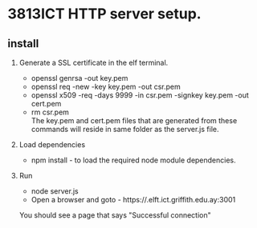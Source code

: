 # 3813ICT HTTP server setup.

## install

1. Generate a SSL certificate in the elf terminal.  
     - openssl genrsa -out key.pem    
     - openssl req -new -key key.pem -out csr.pem    
     - openssl x509 -req -days 9999 -in csr.pem -signkey key.pem -out cert.pem   
     - rm csr.pem    
     The key.pem and cert.pem files that are generated from these commands will reside in same folder as the server.js file.  
2. Load dependencies  
     - npm install  - to load the required node module dependencies.

3. Run
    - node server.js  
    - Open a browser and goto - https://<your snumber>.elft.ict.griffith.edu.ay:3001    

    You should see a page that says "Successful connection"  
